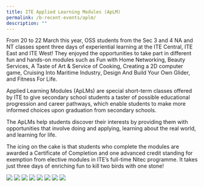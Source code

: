 ```yaml
---
title: ITE Applied Learning Modules (ApLM)
permalink: /b-recent-events/aplm/
description: ""
---
```

From 20 to 22 March this year, OSS students from the Sec 3 and 4 NA and NT classes spent three days of experiential learning at the ITE Central, ITE East and ITE West! They enjoyed the opportunities to take part in different fun and hands-on modules such as Fun with Home Networking, Beauty Services, A Taste of Art & Service of Cooking, Creating a 2D computer game, Cruising Into Maritime Industry, Design And Build Your Own Glider, and Fitness For Life.

Applied Learning Modules (ApLMs) are special short-term classes offered by ITE to give secondary school students a taster of possible educational progression and career pathways, which enable students to make more informed choices upon graduation from secondary schools.

The ApLMs help students discover their interests by providing them with opportunities that involve doing and applying, learning about the real world, and learning for life.

The icing on the cake is that students who complete the modules are awarded a Certificate of Completion and one advanced credit standing for exemption from elective modules in ITE’s full-time Nitec programme. It takes just three days of enriching fun to kill two birds with one stone!

![](/images/News%20and%20Announcements/2023/ITE%20APLM/picture1.jpg)
![](/images/News%20and%20Announcements/2023/ITE%20APLM/picture2.jpg)
![](/images/News%20and%20Announcements/2023/ITE%20APLM/picture3.jpg)
![](/images/News%20and%20Announcements/2023/ITE%20APLM/picture4.jpg)
![](/images/News%20and%20Announcements/2023/ITE%20APLM/picture5.jpg)
![](/images/News%20and%20Announcements/2023/ITE%20APLM/picture6.jpg)
![](/images/News%20and%20Announcements/2023/ITE%20APLM/picture7.jpg)
![](/images/News%20and%20Announcements/2023/ITE%20APLM/picture8.jpg)
